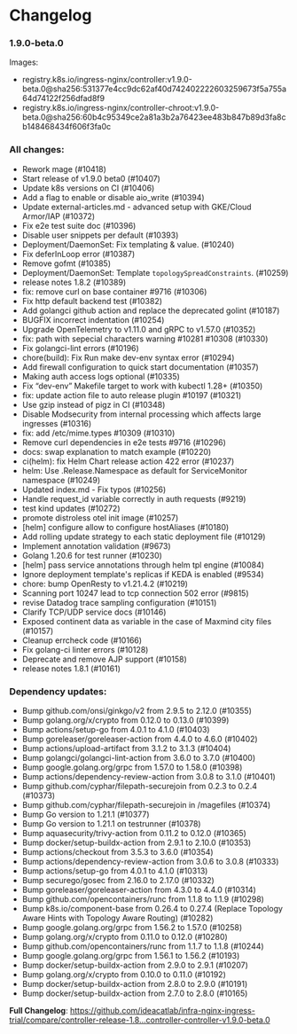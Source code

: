 # Changelog

### 1.9.0-beta.0

Images:

* registry.k8s.io/ingress-nginx/controller:v1.9.0-beta.0@sha256:531377e4cc9dc62af40d742402222603259673f5a755a64d74122f256dfad8f9
* registry.k8s.io/ingress-nginx/controller-chroot:v1.9.0-beta.0@sha256:60b4c95349ce2a81a3b2a76423ee483b847b89d3fa8cb148468434f606f3fa0c

### All changes:

* Rework mage (#10418)
* Start release of v1.9.0 beta0 (#10407)
* Update k8s versions on CI (#10406)
* Add a flag to enable or disable aio_write (#10394)
* Update external-articles.md - advanced setup with GKE/Cloud Armor/IAP (#10372)
* Fix e2e test suite doc (#10396)
* Disable user snippets per default (#10393)
* Deployment/DaemonSet: Fix templating & value. (#10240)
* Fix deferInLoop error (#10387)
* Remove gofmt (#10385)
* Deployment/DaemonSet: Template `topologySpreadConstraints`. (#10259)
* release notes 1.8.2 (#10389)
* fix: remove curl on base container #9716 (#10306)
* Fix http default backend test (#10382)
* Add golangci github action and replace the deprecated golint (#10187)
* BUGFIX incorrect indentation (#10254)
* Upgrade OpenTelemetry to v1.11.0 and gRPC to v1.57.0 (#10352)
* fix: path with sepecial characters warning #10281 #10308 (#10330)
* Fix golangci-lint errors (#10196)
* chore(build): Fix Run make dev-env syntax error (#10294)
* Add firewall configuration to quick start documentation (#10357)
* Making auth access logs optional (#10335)
* Fix “dev-env” Makefile target to work with kubectl 1.28+ (#10350)
* fix: update action file to auto release plugin #10197 (#10321)
* Use gzip instead of pigz in CI (#10348)
* Disable Modsecurity from internal processing which affects large ingresses  (#10316)
* fix: add /etc/mime.types #10309 (#10310)
* Remove curl dependencies in e2e tests #9716 (#10296)
* docs: swap explanation to match example (#10220)
* ci(helm): fix Helm Chart release action 422 error (#10237)
* helm: Use .Release.Namespace as default for ServiceMonitor namespace (#10249)
* Updated index.md - Fix typos (#10256)
* Handle request_id variable correctly in auth requests (#9219)
* test kind updates (#10272)
* promote distroless otel init image (#10257)
* [helm] configure allow to configure hostAliases (#10180)
* Add rolling update strategy to each static deployment file (#10129)
* Implement annotation validation (#9673)
* Golang 1.20.6 for test runner (#10230)
* [helm] pass service annotations through helm tpl engine (#10084)
* Ignore deployment template's replicas if KEDA is enabled (#9534)
* chore: bump OpenResty to v1.21.4.2 (#10219)
* Scanning port 10247 lead to tcp connection 502 error (#9815)
* revise Datadog trace sampling configuration (#10151)
* Clarify TCP/UDP service docs (#10146)
* Exposed continent data as  variable in the case of Maxmind city files (#10157)
* Cleanup errcheck code (#10166)
* Fix golang-ci linter errors (#10128)
* Deprecate and remove AJP support (#10158)
* release notes 1.8.1 (#10161)

### Dependency updates:

* Bump github.com/onsi/ginkgo/v2 from 2.9.5 to 2.12.0 (#10355)
* Bump golang.org/x/crypto from 0.12.0 to 0.13.0 (#10399)
* Bump actions/setup-go from 4.0.1 to 4.1.0 (#10403)
* Bump goreleaser/goreleaser-action from 4.4.0 to 4.6.0 (#10402)
* Bump actions/upload-artifact from 3.1.2 to 3.1.3 (#10404)
* Bump golangci/golangci-lint-action from 3.6.0 to 3.7.0 (#10400)
* Bump google.golang.org/grpc from 1.57.0 to 1.58.0 (#10398)
* Bump actions/dependency-review-action from 3.0.8 to 3.1.0 (#10401)
* Bump github.com/cyphar/filepath-securejoin from 0.2.3 to 0.2.4 (#10373)
* Bump github.com/cyphar/filepath-securejoin in /magefiles (#10374)
* Bump Go version to 1.21.1 (#10377)
* Bump Go version to 1.21.1 on testrunner (#10378)
* Bump aquasecurity/trivy-action from 0.11.2 to 0.12.0 (#10365)
* Bump docker/setup-buildx-action from 2.9.1 to 2.10.0 (#10353)
* Bump actions/checkout from 3.5.3 to 3.6.0 (#10354)
* Bump actions/dependency-review-action from 3.0.6 to 3.0.8 (#10333)
* Bump actions/setup-go from 4.0.1 to 4.1.0 (#10313)
* Bump securego/gosec from 2.16.0 to 2.17.0 (#10332)
* Bump goreleaser/goreleaser-action from 4.3.0 to 4.4.0 (#10314)
* Bump github.com/opencontainers/runc from 1.1.8 to 1.1.9 (#10298)
* Bump k8s.io/component-base from 0.26.4 to 0.27.4 (Replace Topology Aware Hints with Topology Aware Routing) (#10282)
* Bump google.golang.org/grpc from 1.56.2 to 1.57.0 (#10258)
* Bump golang.org/x/crypto from 0.11.0 to 0.12.0 (#10280)
* Bump github.com/opencontainers/runc from 1.1.7 to 1.1.8 (#10244)
* Bump google.golang.org/grpc from 1.56.1 to 1.56.2 (#10193)
* Bump docker/setup-buildx-action from 2.9.0 to 2.9.1 (#10207)
* Bump golang.org/x/crypto from 0.10.0 to 0.11.0 (#10192)
* Bump docker/setup-buildx-action from 2.8.0 to 2.9.0 (#10191)
* Bump docker/setup-buildx-action from 2.7.0 to 2.8.0 (#10165)

**Full Changelog**: https://github.com/ideacatlab/infra-nginx-ingress-trial/compare/controller-release-1.8...controller-controller-v1.9.0-beta.0
